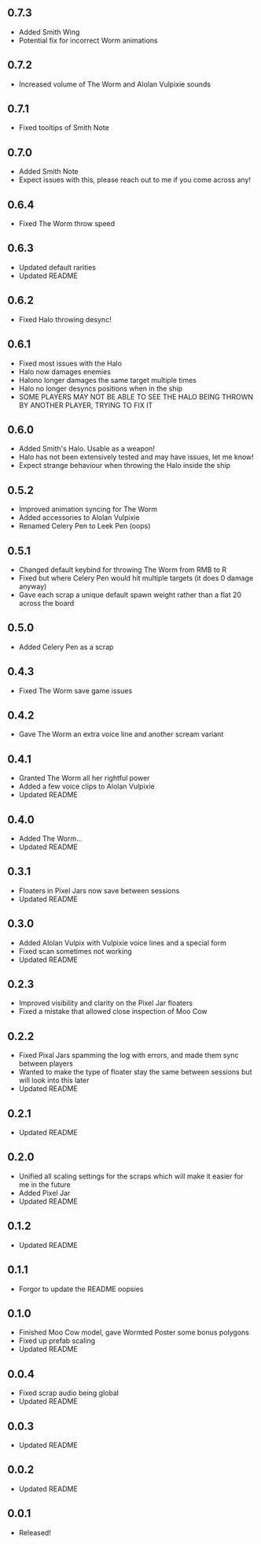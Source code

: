 ## 0.7.3
- Added Smith Wing
- Potential fix for incorrect Worm animations

## 0.7.2
- Increased volume of The Worm and Alolan Vulpixie sounds

## 0.7.1
- Fixed tooltips of Smith Note

## 0.7.0
- Added Smith Note
- Expect issues with this, please reach out to me if you come across any!

## 0.6.4
- Fixed The Worm throw speed

## 0.6.3
- Updated default rarities
- Updated README

## 0.6.2
- Fixed Halo throwing desync!

## 0.6.1
- Fixed most issues with the Halo
- Halo now damages enemies
- Halono longer damages the same target multiple times
- Halo no longer desyncs positions when in the ship
- SOME PLAYERS MAY NOT BE ABLE TO SEE THE HALO BEING THROWN BY ANOTHER PLAYER, TRYING TO FIX IT

## 0.6.0
- Added Smith's Halo. Usable as a weapon!
- Halo has not been extensively tested and may have issues, let me know!
- Expect strange behaviour when throwing the Halo inside the ship

## 0.5.2
- Improved animation syncing for The Worm
- Added accessories to Alolan Vulpixie
- Renamed Celery Pen to Leek Pen (oops)

## 0.5.1
- Changed default keybind for throwing The Worm from RMB to R
- Fixed but where Celery Pen would hit multiple targets (it does 0 damage anyway)
- Gave each scrap a unique default spawn weight rather than a flat 20 across the board

## 0.5.0
- Added Celery Pen as a scrap

## 0.4.3
- Fixed The Worm save game issues

## 0.4.2
- Gave The Worm an extra voice line and another scream variant

## 0.4.1
- Granted The Worm all her rightful power
- Added a few voice clips to Alolan Vulpixie
- Updated README

## 0.4.0
- Added The Worm...
- Updated README

## 0.3.1
- Floaters in Pixel Jars now save between sessions
- Updated README

## 0.3.0
- Added Alolan Vulpix with Vulpixie voice lines and a special form
- Fixed scan sometimes not working
- Updated README

## 0.2.3
- Improved visibility and clarity on the Pixel Jar floaters
- Fixed a mistake that allowed close inspection of Moo Cow

## 0.2.2
- Fixed Pixal Jars spamming the log with errors, and made them sync between players
- Wanted to make the type of floater stay the same between sessions but will look into this later
- Updated README

## 0.2.1
- Updated README

## 0.2.0
- Unified all scaling settings for the scraps which will make it easier for me in the future
- Added Pixel Jar
- Updated README

## 0.1.2
- Updated README

## 0.1.1
- Forgor to update the README oopsies

## 0.1.0
- Finished Moo Cow model, gave Wormted Poster some bonus polygons
- Fixed up prefab scaling
- Updated README

## 0.0.4
- Fixed scrap audio being global
- Updated README

## 0.0.3
- Updated README

## 0.0.2
- Updated README

## 0.0.1
- Released!